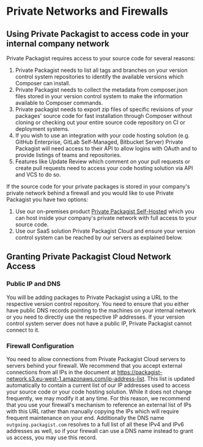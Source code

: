 # Private Networks and Firewalls
## Using Private Packagist to access code in your internal company network

Private Packagist requires access to your source code for several reasons:

1. Private Packagist needs to list all tags and branches on your version control system repositories to identify the available versions which Composer can install.
1. Private Packagist needs to collect the metadata from composer.json files stored in your version control system to make the information available to Composer commands.
1. Private packagist needs to export zip files of specific revisions of your packages' source code for fast installation through Composer without cloning or checking out your entire source code repository on CI or deployment systems.
1. If you wish to use an integration with your code hosting solution (e.g. GitHub Enterprise, GitLab Self-Managed, Bitbucket Server) Private Packagist will need access to their API to allow logins with OAuth and to provide listings of teams and repositories.
1. Features like Update Review which comment on your pull requests or create pull requests need to access your code hosting solution via API and VCS to do so.

If the source code for your private packages is stored in your company's private network behind a firewall and you would like to use Private Packagist you have two options:

1. Use our on-premises product [Private Packagist Self-Hosted](https://packagist.com/self-hosted) which you can host inside your company's private network with full access to your source code.
1. Use our SaaS solution Private Packagist Cloud and ensure your version control system can be reached by our servers as explained below.

## Granting Private Packagist Cloud Network Access

### Public IP and DNS
You will be adding packages to Private Packagist using a URL to the respective version control repository. You need to ensure that you either have public DNS records pointing to the machines on your internal network or you need to directly use the respective IP addresses. If your version control system server does not have a public IP, Private Packagist cannot connect to it.

### Firewall Configuration
You need to allow connections from Private Packagist Cloud servers to servers behind your firewall. We recommend that you accept external connections from all IPs in the document at <https://packagist-network.s3.eu-west-1.amazonaws.com/ip-address-list>. This list is updated automatically to contain a current list of our IP addresses used to access your source code or your code hosting solution. While it does not change frequently, we may modify it at any time. For this reason, we recommend that you use your firewall's mechanism to reference an external list of IPs with this URL rather than manually copying the IPs which will require frequent maintenance on your end. Additionally the DNS name `outgoing.packagist.com` resolves to a full list of all these IPv4 and IPv6 addresses as well, so if your firewall can use a DNS name instead to grant us access, you may use this record.
